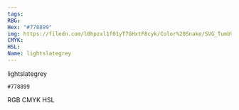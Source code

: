 ```yaml
---
tags:
RBG:
Hex: "#778899"
img: https://filedn.com/l0hpzxl1f01yT7GHxtF8cyk/Color%20Snake/SVG_Tumb%20Mass%20No%20Name/#778899.svg
CMYK:
HSL:
Name: lightslategrey
---
```

lightslategrey
```palette
#778899
```
RGB
CMYK
HSL